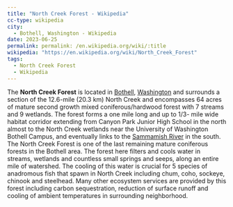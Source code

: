 ```yaml
---
title: "North Creek Forest - Wikipedia"
cc-type: wikipedia
city:
  - Bothell, Washington - Wikipedia
date: 2023-06-25
permalink: permalink: /en.wikipedia.org/wiki/:title
wikipedia: "https://en.wikipedia.org/wiki/North_Creek_Forest"
tags:
  - North Creek Forest
  - Wikipedia
---
```

The **North Creek Forest** is located in [Bothell](/en.wikipedia.org/wiki/Bothell,_Washington), [Washington](/en.wikipedia.org/wiki/Washington_(state)) and surrounds a section of the 12.6-mile (20.3 km) North Creek and encompasses 64 acres of mature second growth mixed coniferous/hardwood forest with 7 streams and 9 wetlands. The forest forms a one mile long and up to 1/3- mile wide habitat corridor extending from Canyon Park Junior High School in the north almost to the North Creek wetlands near the University of Washington Bothell Campus, and eventually links to the [Sammamish River](/en.wikipedia.org/wiki/Sammamish_River) in the south. The North Creek Forest is one of the last remaining mature coniferous forests in the Bothell area. The forest here filters and cools water in streams, wetlands and countless small springs and seeps, along an entire mile of watershed. The cooling of this water is crucial for 5 species of anadromous fish that spawn in North Creek including chum, coho, sockeye, chinook and steelhead. Many other ecosystem services are provided by this forest including carbon sequestration, reduction of surface runoff and cooling of ambient temperatures in surrounding neighborhood.